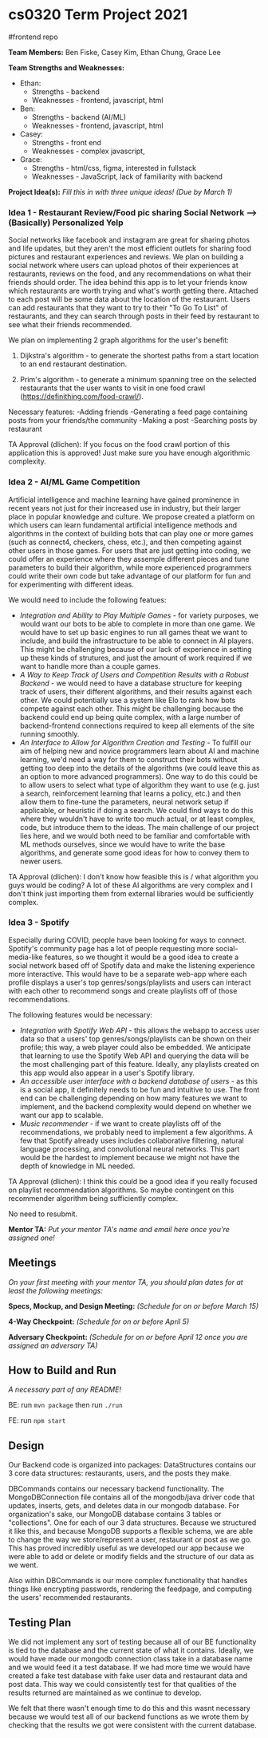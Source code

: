 # cs0320 Term Project 2021
#frontend repo

**Team Members:** Ben Fiske, Casey Kim, Ethan Chung, Grace Lee

**Team Strengths and Weaknesses:**
* Ethan: 
  * Strengths - backend
  * Weaknesses - frontend, javascript, html
* Ben: 
  * Strengths - backend (AI/ML)
  * Weaknesses - frontend, javascript, html
* Casey:
  * Strengths - front end
  * Weaknesses - complex javascript, 
* Grace:
  * Strengths - html/css, figma, interested in fullstack
  * Weaknesses - JavaScript, lack of familiarity with backend

**Project Idea(s):** _Fill this in with three unique ideas! (Due by March 1)_
### Idea 1 - Restaurant Review/Food pic sharing Social Network --> (Basically) Personalized Yelp
Social networks like facebook and instagram are great for sharing photos and life updates, 
but they aren't the most efficient outlets for sharing food pictures and restaurant
experiences and reviews. We plan on building a social network where users can upload photos
of their experiences at restaurants, reviews on the food, and any recommendations on what
their friends should order. The idea behind this app is to let your friends know which 
restaurants are worth trying and what's worth getting there. Attached to each post will
be some data about the location of the restaurant. Users can add restaurants that they want
to try to their "To Go To List" of restaurants, and they can search through
posts in their feed by restaurant to see what their friends recommended.

We plan on implementing 2 graph algorithms for the user's benefit:
1) Dijkstra's algorithm - to generate the shortest paths from a start location to
an end restaurant destination.

2) Prim's algorithm - to generate a minimum spanning tree on the selected restaurants that
the user wants to visit in one food crawl (https://definithing.com/food-crawl/).

Necessary features:
-Adding friends
-Generating a feed page containing posts from your friends/the community
-Making a post
-Searching posts by restaurant

TA Approval (dlichen): If you focus on the food crawl portion of this application this is approved! Just make sure you have enough algorithmic complexity.

### Idea 2 - AI/ML Game Competition
Artificial intelligence and machine learning have gained prominence in recent years not just for their increased use in industry, but their larger place in popular knowledge and culture. We propose created a platform on which users can learn fundamental artificial intelligence methods and algorithms in the context of building bots that can play one or more games (such as connect4, checkers, chess, etc.), and then competing against other users in those games. For users that are just getting into coding, we could offer an experience where they assemple different pieces and tune parameters to build their algorithm, while more experienced programmers could write their own code but take advantage of our platform for fun and for experimenting with different ideas.

We would need to include the following featues:
* *Integration and Ability to Play Multiple Games* - for variety purposes, we would want our bots to be able to complete in more than one game. We would have to set up basic engines to run all games theat we want to include, and build the infrastructure to be able to connect in AI players. This might be challenging because of our lack of experience in setting up these kinds of strutures, and just the amount of work required if we want to handle more than a couple games.
* *A Way to Keep Track of Users and Competition Results with a Robust Backend* - we would need to have a database structure for keeping track of users, their different algorithms, and their results against each other. We could potentially use a system like Elo to rank how bots compete against each other. This might be challenging because the backend could end up being quite complex, with a large number of backend-frontend connections required to keep all elements of the site running smoothly.
* *An Interface to Allow for Algorithm Creation and Testing* - To fulfill our aim of helping new and novice programmers learn about AI and machine learning, we'd need a way for them to construct their bots without getting too deep into the details of the algorithms (we could leave this as an option to more advanced programmers). One way to do this could be to allow users to select what type of algorithm they want to use (e.g. just a search, reinforcement learning that learns a policy, etc.) and then allow them to fine-tune the parameters, neural network setup if applicable, or heuristic if doing a search. We could find ways to do this where they wouldn't have to write too much actual, or at least complex, code, but introduce them to the ideas. The main challenge of our project lies here, and we would both need to be familiar and comfortable with ML methods ourselves, since we would have to write the base algorithms, and generate some good ideas for how to convey them to newer users.

TA Approval (dlichen): I don't know how feasible this is / what algorithm you guys would be coding? A lot of these AI algorithms are very complex and I don't think just importing them from external libraries would be sufficiently complex.

### Idea 3 - Spotify
Especially during COVID, people have been looking for ways to connect. Spotify's
community page has a lot of people requesting more social-media-like
features, so we thought it would be a good idea to create a social network
based off of Spotify data and make the listening experience more
interactive. This would have to be a separate web-app where each profile
displays a user's top genres/songs/playlists and users can interact with each
other to recommend songs and create playlists off of those recommendations.

The following features would be necessary:
* *Integration with Spotify Web API* - this allows the webapp to access user data
  so that a users' top genres/songs/playlists can be shown on their profile;
  this way, a web player could also be embedded. We anticipate that learning
  to use the Spotify Web API and querying the data will be the most challenging
  part of this feature. Ideally, any playlists created on this app would also
  appear in a user's Spotify library.
* *An accessible user interface with a backend database of users* - as this is a
  social app, it definitely needs to be fun and intuitive to use. The front end
  can be challenging depending on how many features we want to implement, and
  the backend complexity would depend on whether we want our app to scalable.
* *Music recommender* - if we want to create playlists off of the recommendations,
  we probably need to implement a few algorithms. A few that Spotify already 
  uses includes collaborative filtering, natural language processing, and 
  convolutional neural networks. This part would be the hardest to implement
  because we might not have the depth of knowledge in ML needed.

TA Approval (dlichen): I think this could be a good idea if you really focused on playlist recommendation algorithms. So maybe contingent on this recommender algorithm being sufficiently complex. 

No need to resubmit. 

**Mentor TA:** _Put your mentor TA's name and email here once you're assigned one!_

## Meetings
_On your first meeting with your mentor TA, you should plan dates for at least the following meetings:_

**Specs, Mockup, and Design Meeting:** _(Schedule for on or before March 15)_

**4-Way Checkpoint:** _(Schedule for on or before April 5)_

**Adversary Checkpoint:** _(Schedule for on or before April 12 once you are assigned an adversary TA)_

## How to Build and Run
_A necessary part of any README!_

BE: run `mvn package`
then run `./run`

FE: run `npm start`

## Design
Our Backend code is organized into packages: 
DataStructures contains our 3 core data structures: restaurants, users, and the posts they make.

DBCommands contains our necessary backend functionality. The MongoDBConnection file contains all of the
mongodb/java driver code that updates, inserts, gets, and deletes data in our mongodb database. 
For organization's sake, our MongoDB database contains 3 tables or "collections". One for each of our 3
data structures. Because we structured it like this, and because MongoDB supports a flexible schema, we 
are able to change the way we store/represent a user, restaurant or post as we go. This has proved incredibly
useful as we developed our app because we were able to add or delete or modify fields and the structure of 
our data as we went.

Also within DBCommands is our more complex functionality that handles things like encrypting passwords,
rendering the feedpage, and computing the users' recommended restaurants.


## Testing Plan

We did not implement any sort of testing because all of our BE functionality is tied to the database and the
current state of what it contains. Ideally, we would have made our mongodb connection class take in a database name
and we would feed it a test database. If we had more time we would have created a fake test database with fake
user data and restaurant data and post data. This way we could consistently test for that qualities of the 
results returned are maintained as we continue to develop.

We felt that there wasn't enough time to do this and this wasnt necessary because we would test all of
our backend functions as we wrote them by checking that the results we got were consistent with the current
database.


